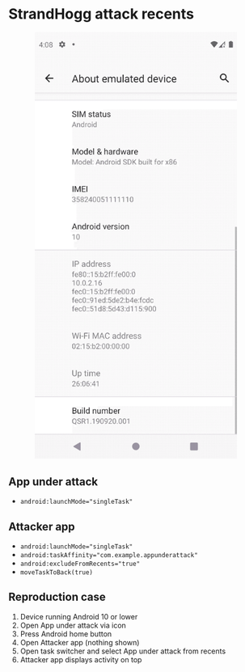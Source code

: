 # StrandHogg attack recents

<p align="center">
  <img src="strandhogg_attack_recents.gif" alt="Strandhogg recents attack in action" width="400"/>
</p>

## App under attack
- `android:launchMode="singleTask"`

## Attacker app
- `android:launchMode="singleTask"`
- `android:taskAffinity="com.example.appunderattack"`
- `android:excludeFromRecents="true"`
- `moveTaskToBack(true)`

## Reproduction case
1. Device running Android 10 or lower
1. Open App under attack via icon
1. Press Android home button
1. Open Attacker app (nothing shown)
1. Open task switcher and select App under attack from recents
1. Attacker app displays activity on top
